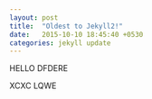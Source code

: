 ```yaml
---
layout: post
title:  "Oldest to Jekyll2!"
date:   2015-10-10 18:45:40 +0530
categories: jekyll update
---
```

HELLO DFDERE


XCXC
LQWE

